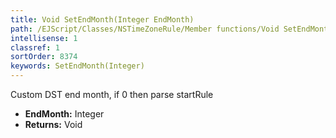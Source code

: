 ```yaml
---
title: Void SetEndMonth(Integer EndMonth)
path: /EJScript/Classes/NSTimeZoneRule/Member functions/Void SetEndMonth(Integer p_0)
intellisense: 1
classref: 1
sortOrder: 8374
keywords: SetEndMonth(Integer)
---
```



Custom DST end month, if 0 then parse startRule



* **EndMonth:** Integer
* **Returns:** Void


